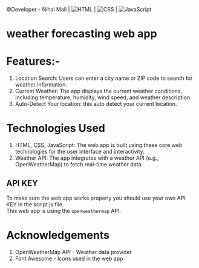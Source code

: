 ©Developer - Nihal Mali
| ![HTML](https://img.shields.io/badge/HTML-orange.svg) | ![CSS](https://img.shields.io/badge/CSS-blue.svg) | ![JavaScript](https://img.shields.io/badge/JavaScript-yellow.svg) 
# weather forecasting web app
# Features:-
1. Location Search: Users can enter a city name or ZIP code to search for weather information.
2. Current Weather: The app displays the current weather conditions, including temperature, humidity, wind speed, and weather description.
3. Auto-Detect Your location: this auto detect your current location.

# Technologies Used
1. HTML, CSS, JavaScript: The web app is built using these core web technologies for the user interface and interactivity.
2. Weather API: The app integrates with a weather API (e.g., OpenWeatherMap) to fetch real-time weather data.

## API KEY

To make sure the web app works properly you should use your own API KEY in the script.js file. <br>
This web app is using the `openweathermap` API.

# Acknowledgements
1. OpenWeatherMap API - Weather data provider
2. Font Awesome - Icons used in the web app
